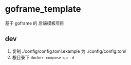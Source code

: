 # goframe_template

基于 goframe 的 后端模板项目

## dev

1. 复制 ./config/config.toml.example 为 ./config/config.toml
2. 根目录下 `docker-compose up -d`

